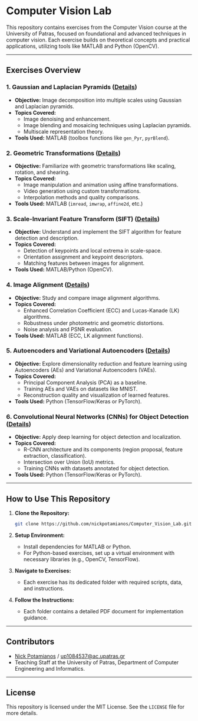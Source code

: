 # Computer Vision Lab

This repository contains exercises from the Computer Vision course at the University of Patras, focused on foundational and advanced techniques in computer vision. Each exercise builds on theoretical concepts and practical applications, utilizing tools like MATLAB and Python (OpenCV).

---

## Exercises Overview

### 1. Gaussian and Laplacian Pyramids ([Details](CV_1-PYRAMIDS/CV_PYRAMIDS.pdf))
- **Objective:** Image decomposition into multiple scales using Gaussian and Laplacian pyramids.
- **Topics Covered:**
  - Image denoising and enhancement.
  - Image blending and mosaicing techniques using Laplacian pyramids.
  - Multiscale representation theory.
- **Tools Used:** MATLAB (toolbox functions like `gen_Pyr`, `pyrBlend`).

### 2. Geometric Transformations ([Details](CV_2-TRANSFORMATIONS/CV_TRANSFORMATIONS.pdf))
- **Objective:** Familiarize with geometric transformations like scaling, rotation, and shearing.
- **Topics Covered:**
  - Image manipulation and animation using affine transformations.
  - Video generation using custom transformations.
  - Interpolation methods and quality comparisons.
- **Tools Used:** MATLAB (`imread`, `imwrap`, `affine2d`, etc.)

### 3. Scale-Invariant Feature Transform (SIFT) ([Details](CV_3-SIFT/CV_3-SIFT.pdf))
- **Objective:** Understand and implement the SIFT algorithm for feature detection and description.
- **Topics Covered:**
  - Detection of keypoints and local extrema in scale-space.
  - Orientation assignment and keypoint descriptors.
  - Matching features between images for alignment.
- **Tools Used:** MATLAB/Python (OpenCV).

### 4. Image Alignment ([Details](CV_4-ALIGNMENT_mdl/CV_4-ALIGNMENT.pdf))
- **Objective:** Study and compare image alignment algorithms.
- **Topics Covered:**
  - Enhanced Correlation Coefficient (ECC) and Lucas-Kanade (LK) algorithms.
  - Robustness under photometric and geometric distortions.
  - Noise analysis and PSNR evaluation.
- **Tools Used:** MATLAB (ECC, LK alignment functions).

### 5. Autoencoders and Variational Autoencoders ([Details](CV_5-AUTOENCODERS/CV_5_AUTOENCODERS.pdf))
- **Objective:** Explore dimensionality reduction and feature learning using Autoencoders (AEs) and Variational Autoencoders (VAEs).
- **Topics Covered:**
  - Principal Component Analysis (PCA) as a baseline.
  - Training AEs and VAEs on datasets like MNIST.
  - Reconstruction quality and visualization of learned features.
- **Tools Used:** Python (TensorFlow/Keras or PyTorch).

### 6. Convolutional Neural Networks (CNNs) for Object Detection ([Details](CV_6-CNN/CV_CNN-1.pdf))
- **Objective:** Apply deep learning for object detection and localization.
- **Topics Covered:**
  - R-CNN architecture and its components (region proposal, feature extraction, classification).
  - Intersection over Union (IoU) metrics.
  - Training CNNs with datasets annotated for object detection.
- **Tools Used:** Python (TensorFlow/Keras or PyTorch).

---

## How to Use This Repository

1. **Clone the Repository:**
   ```bash
   git clone https://github.com/nickpotamianos/Computer_Vision_Lab.git
   ```

2. **Setup Environment:**
   - Install dependencies for MATLAB or Python.
   - For Python-based exercises, set up a virtual environment with necessary libraries (e.g., OpenCV, TensorFlow).

3. **Navigate to Exercises:**
   - Each exercise has its dedicated folder with required scripts, data, and instructions.

4. **Follow the Instructions:**
   - Each folder contains a detailed PDF document for implementation guidance.


---

## Contributors

- [Nick Potamianos](https://github.com/nickpotamianos) / up1084537@ac.upatras.gr
- Teaching Staff at the University of Patras, Department of Computer Engineering and Informatics.

---

## License

This repository is licensed under the MIT License. See the `LICENSE` file for more details.
